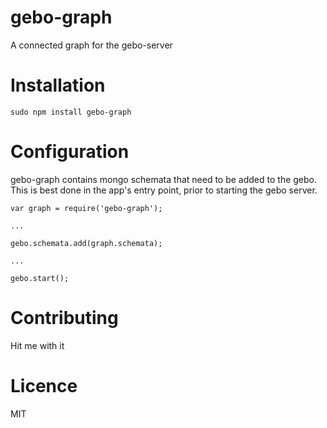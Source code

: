 gebo-graph
==========

A connected graph for the gebo-server


# Installation

```
sudo npm install gebo-graph
```

# Configuration

gebo-graph contains mongo schemata that need to be added to the gebo. This is best
done in the app's entry point, prior to starting the gebo server.

```
var graph = require('gebo-graph');

...

gebo.schemata.add(graph.schemata);

...

gebo.start();
```

# Contributing

Hit me with it

# Licence

MIT

